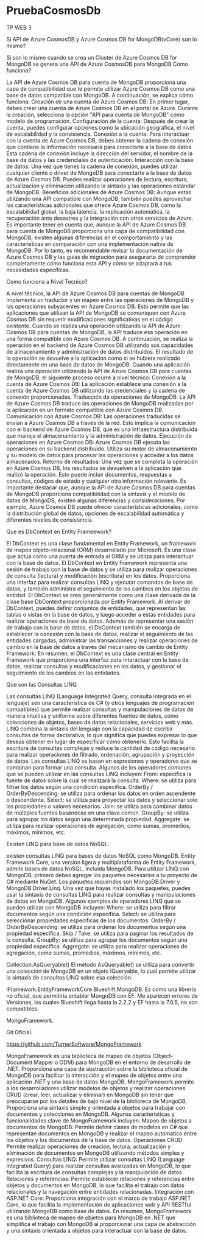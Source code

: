 # PruebaCosmosDb

TP WEB 3


Si API de Azure CosmosDB y Azure Cosmos DB for MongoDB(vCore) son lo mismo?


Si son lo mismo cuando se crea un Cluster de Azure Cosmos DB for MongoDB se genera una API de Azure CosmosDB para MongoDB
Como funciona?


La API de Azure Cosmos DB para cuenta de MongoDB proporciona una capa de compatibilidad que te permite utilizar Azure Cosmos DB como una base de datos compatible con MongoDB. A continuación, se explica cómo funciona:
Creación de una cuenta de Azure Cosmos DB: En primer lugar, debes crear una cuenta de Azure Cosmos DB en el portal de Azure. Durante la creación, selecciona la opción "API para cuenta de MongoDB" como modelo de programación.
Configuración de la cuenta: Después de crear la cuenta, puedes configurar opciones como la ubicación geográfica, el nivel de escalabilidad y la consistencia.
Conexión a la cuenta: Para interactuar con la cuenta de Azure Cosmos DB, debes obtener la cadena de conexión que contiene la información necesaria para conectarte a la base de datos. Esta cadena de conexión incluye la dirección del servidor, el nombre de la base de datos y las credenciales de autenticación.
Interacción con la base de datos: Una vez que tienes la cadena de conexión, puedes utilizar cualquier cliente o driver de MongoDB para conectarte a la base de datos de Azure Cosmos DB. Puedes realizar operaciones de lectura, escritura, actualización y eliminación utilizando la sintaxis y las operaciones estándar de MongoDB.
Beneficios adicionales de Azure Cosmos DB: Aunque estás utilizando una API compatible con MongoDB, también puedes aprovechar las características adicionales que ofrece Azure Cosmos DB, como la escalabilidad global, la baja latencia, la replicación automática, la recuperación ante desastres y la integración con otros servicios de Azure.
Es importante tener en cuenta que, aunque la API de Azure Cosmos DB para cuenta de MongoDB proporciona una capa de compatibilidad con MongoDB, existen algunas diferencias en el comportamiento y las características en comparación con una implementación nativa de MongoDB. Por lo tanto, es recomendable revisar la documentación de Azure Cosmos DB y las guías de migración para asegurarte de comprender completamente cómo funciona esta API y cómo se adaptará a tus necesidades específicas.


Como funciona a Nivel Tecnico?


A nivel técnico, la API de Azure Cosmos DB para cuentas de MongoDB implementa un traductor y un mapeo entre las operaciones de MongoDB y las operaciones subyacentes en Azure Cosmos DB. Esto permite que las aplicaciones que utilizan la API de MongoDB se comuniquen con Azure Cosmos DB sin requerir modificaciones significativas en el código existente.
Cuando se realiza una operación utilizando la API de Azure Cosmos DB para cuentas de MongoDB, la API traduce esa operación en una forma compatible con Azure Cosmos DB. A continuación, se realiza la operación en el backend de Azure Cosmos DB utilizando sus capacidades de almacenamiento y administración de datos distribuidos. El resultado de la operación se devuelve a la aplicación como si se hubiera realizado directamente en una base de datos de MongoDB.
Cuando una aplicación realiza una operación utilizando la API de Azure Cosmos DB para cuentas de MongoDB, el siguiente proceso ocurre a nivel técnico:
Conexión a la cuenta de Azure Cosmos DB: La aplicación establece una conexión a la cuenta de Azure Cosmos DB utilizando las credenciales y la cadena de conexión proporcionadas.
Traducción de operaciones de MongoDB: La API de Azure Cosmos DB traduce las operaciones de MongoDB realizadas por la aplicación en un formato compatible con Azure Cosmos DB.
Comunicación con Azure Cosmos DB: Las operaciones traducidas se envían a Azure Cosmos DB a través de la red. Esto implica la comunicación con el backend de Azure Cosmos DB, que es una infraestructura distribuida que maneja el almacenamiento y la administración de datos.
Ejecución de operaciones en Azure Cosmos DB: Azure Cosmos DB ejecuta las operaciones en su backend distribuido. Utiliza su motor de almacenamiento y su modelo de datos para procesar las operaciones y acceder a los datos almacenados.
Retorno de resultados: Una vez que se completa la operación en Azure Cosmos DB, los resultados se devuelven a la aplicación que realizó la operación. Esto puede incluir documentos, respuestas a consultas, códigos de estado y cualquier otra información relevante.
Es importante destacar que, aunque la API de Azure Cosmos DB para cuentas de MongoDB proporciona compatibilidad con la sintaxis y el modelo de datos de MongoDB, existen algunas diferencias y consideraciones. Por ejemplo, Azure Cosmos DB puede ofrecer características adicionales, como la distribución global de datos, opciones de escalabilidad automática y diferentes niveles de consistencia.





Que es DbContext en Entity Frameework?


El DbContext es una clase fundamental en Entity Framework, un framework de mapeo objeto-relacional (ORM) desarrollado por Microsoft. Es una clase que actúa como una puerta de entrada al ORM y se utiliza para interactuar con la base de datos.
El DbContext en Entity Framework representa una sesión de trabajo con la base de datos y se utiliza para realizar operaciones de consulta (lectura) y modificación (escritura) en los datos. Proporciona una interfaz para realizar consultas LINQ y ejecutar comandos de base de datos, y también administra el seguimiento de los cambios en los objetos de entidad.
El DbContext se crea generalmente como una clase derivada de la clase base DbContext proporcionada por Entity Framework. Al derivar de DbContext, puedes definir conjuntos de entidades, que representan las tablas o vistas en la base de datos, y luego acceder a estas entidades para realizar operaciones de base de datos.
Además de representar una sesión de trabajo con la base de datos, el DbContext también se encarga de establecer la conexión con la base de datos, realizar el seguimiento de las entidades cargadas, administrar las transacciones y realizar operaciones de cambio en la base de datos a través del mecanismo de cambio de Entity Framework.
En resumen, el DbContext es una clase central en Entity Framework que proporciona una interfaz para interactuar con la base de datos, realizar consultas y modificaciones en los datos, y gestionar el seguimiento de los cambios en las entidades.




Que son las Consultas LINQ.


Las consultas LINQ (Language Integrated Query, consulta integrada en el lenguaje) son una característica de C# (y otros lenguajes de programación compatibles) que permite realizar consultas y manipulaciones de datos de manera intuitiva y uniforme sobre diferentes fuentes de datos, como colecciones de objetos, bases de datos relacionales, servicios web y más.
LINQ combina la sintaxis del lenguaje con la capacidad de escribir consultas de forma declarativa, lo que significa que puedes expresar lo que deseas obtener en lugar de especificar cómo obtenerlo. Esto facilita la escritura de consultas complejas y reduce la cantidad de código necesario para realizar operaciones de filtrado, ordenación, agrupación y proyección de datos.
Las consultas LINQ se basan en expresiones y operadores que se combinan para formar una consulta. Algunos de los operadores comunes que se pueden utilizar en las consultas LINQ incluyen:
From: especifica la fuente de datos sobre la cual se realizará la consulta.
Where: se utiliza para filtrar los datos según una condición específica.
OrderBy / OrderByDescending: se utiliza para ordenar los datos en orden ascendente o descendente.
Select: se utiliza para proyectar los datos y seleccionar solo las propiedades o valores necesarios.
Join: se utiliza para combinar datos de múltiples fuentes basándose en una clave común.
GroupBy: se utiliza para agrupar los datos según una determinada propiedad.
Aggregate: se utiliza para realizar operaciones de agregación, como sumas, promedios, máximos, mínimos, etc.


Existen LINQ para base de datos NoSQL.


existen consultas LINQ para bases de datos NoSQL como MongoDB. Entity Framework Core, una versión ligera y multiplataforma de Entity Framework, admite bases de datos NoSQL, incluida MongoDB.
Para utilizar LINQ con MongoDB, primero debes agregar los paquetes necesarios a tu proyecto de C# mediante NuGet. Los paquetes requeridos son MongoDB.Driver y MongoDB.Driver.Linq.
Una vez que hayas instalado los paquetes, puedes usar la sintaxis de consultas LINQ para realizar consultas y manipulaciones de datos en MongoDB. Algunos ejemplos de operadores LINQ que se pueden utilizar con MongoDB incluyen:
Where: se utiliza para filtrar documentos según una condición específica.
Select: se utiliza para seleccionar propiedades específicas de los documentos.
OrderBy / OrderByDescending: se utiliza para ordenar los documentos según una propiedad específica.
Skip / Take: se utiliza para paginar los resultados de la consulta.
GroupBy: se utiliza para agrupar los documentos según una propiedad específica.
Aggregate: se utiliza para realizar operaciones de agregación, como sumas, promedios, máximos, mínimos, etc.

Collection.AsQueryable()
El método AsQueryable() se utiliza para convertir una colección de MongoDB en un objeto IQueryable<T>, lo cual permite utilizar la sintaxis de consultas LINQ sobre esa colección.

IFramework.EntityFrameworkCore.Blueshift.MongoDB.
Es como una librería no oficial, que permitiría entablar MongoDB con EF.
Me aparecen errores de Versiones, las cuales Blueshift llega hasta la 2.2.2 y EF hasta la 7.0.5, no son compatibles. 


MongoFramework.
  
  
Git Oficial.
  
  
https://github.com/TurnerSoftware/MongoFramework
  
  
MongoFramework es una biblioteca de mapeo de objetos (Object-Document Mapper o ODM) para MongoDB en el entorno de desarrollo de .NET. Proporciona una capa de abstracción sobre la biblioteca oficial de MongoDB para facilitar la interacción y el mapeo de objetos entre una aplicación .NET y una base de datos MongoDB.
MongoFramework permite a los desarrolladores utilizar modelos de objetos y realizar operaciones CRUD (crear, leer, actualizar y eliminar) en MongoDB sin tener que preocuparse por los detalles de bajo nivel de la biblioteca de MongoDB. Proporciona una sintaxis simple y orientada a objetos para trabajar con documentos y colecciones en MongoDB.
Algunas características y funcionalidades clave de MongoFramework incluyen:
Mapeo de objetos a documentos de MongoDB: Permite definir clases de modelos en C# que representan documentos en MongoDB y realizar el mapeo automático entre los objetos y los documentos de la base de datos.
Operaciones CRUD: Permite realizar operaciones de creación, lectura, actualización y eliminación de documentos en MongoDB utilizando métodos simples y expresivos.
Consultas LINQ: Permite utilizar consultas LINQ (Language Integrated Query) para realizar consultas avanzadas en MongoDB, lo que facilita la escritura de consultas complejas y la manipulación de datos.
Relaciones y referencias: Permite establecer relaciones y referencias entre objetos y documentos en MongoDB, lo que facilita el trabajo con datos relacionales y la navegación entre entidades relacionadas.
Integración con ASP.NET Core: Proporciona integración con el marco de trabajo ASP.NET Core, lo que facilita la implementación de aplicaciones web y API RESTful utilizando MongoDB como base de datos.
En resumen, MongoFramework es una biblioteca de mapeo de objetos para MongoDB en .NET que simplifica el trabajo con MongoDB al proporcionar una capa de abstracción y una sintaxis orientada a objetos para interactuar con la base de datos.

